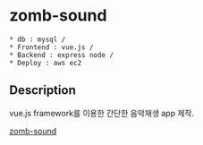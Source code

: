 # zomb-sound

```
* db : mysql /
* Frontend : vue.js /
* Backend : express node /
* Deploy : aws ec2
```

## Description

vue.js framework를 이용한 간단한 음악재생 app 제작.

[zomb-sound](http://52.79.47.39:3000/)
